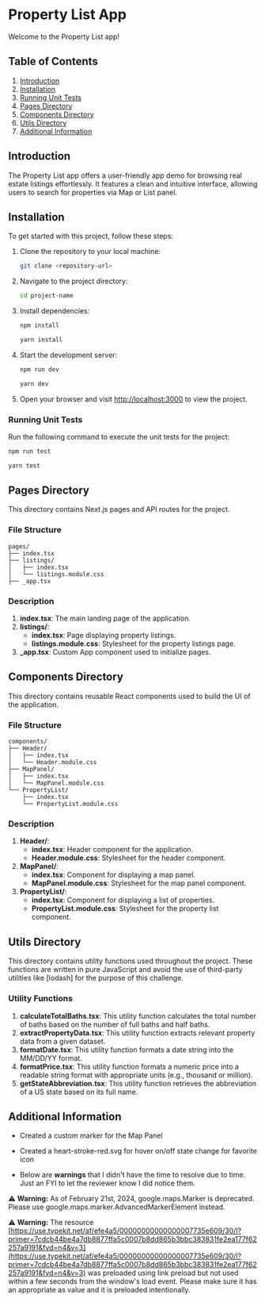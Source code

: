 # Property List App

Welcome to the Property List app!

## Table of Contents

1. [Introduction](#introduction)
2. [Installation](#installation)
3. [Running Unit Tests](#running-unit-tests)
4. [Pages Directory](#pages-directory)
5. [Components Directory](#components-directory)
6. [Utils Directory](#utils-directory)
7. [Additional Information](#additional-information)

## Introduction
The Property List app offers a user-friendly app demo for browsing real estate listings effortlessly. It features a clean and intuitive interface, allowing users to search for properties via Map or List panel.

## Installation

To get started with this project, follow these steps:

1. Clone the repository to your local machine:

   ```bash
   git clone <repository-url>
   ```

2. Navigate to the project directory:

   ```bash
   cd project-name
   ```

3. Install dependencies:

   ```bash
   npm install
   ```
   ```bash
   yarn install
   ```

4. Start the development server:

   ```bash
   npm run dev 
   ```
   ```bash
   yarn dev
   ```

5. Open your browser and visit [http://localhost:3000](http://localhost:3000) to view the project.

### Running Unit Tests

Run the following command to execute the unit tests for the project:

```bash
npm run test
```

```bash
yarn test
``` 

## Pages Directory

This directory contains Next.js pages and API routes for the project.

### File Structure

```
pages/
├── index.tsx
├── listings/
│   ├── index.tsx
│   └── listings.module.css
├── _app.tsx
```

### Description

1. **index.tsx**: The main landing page of the application.
2. **listings/**:
   - **index.tsx**: Page displaying property listings.
   - **listings.module.css**: Stylesheet for the property listings page.
3. **_app.tsx**: Custom App component used to initialize pages.

## Components Directory

This directory contains reusable React components used to build the UI of the application.

### File Structure

```
components/
├── Header/
│   ├── index.tsx
│   └── Header.module.css
├── MapPanel/
│   ├── index.tsx
│   └── MapPanel.module.css
└── PropertyList/
    ├── index.tsx
    └── PropertyList.module.css
```

### Description

1. **Header/**:
   - **index.tsx**: Header component for the application.
   - **Header.module.css**: Stylesheet for the header component.
2. **MapPanel/**:
   - **index.tsx**: Component for displaying a map panel.
   - **MapPanel.module.css**: Stylesheet for the map panel component.
3. **PropertyList/**:
   - **index.tsx**: Component for displaying a list of properties.
   - **PropertyList.module.css**: Stylesheet for the property list component.

## Utils Directory

This directory contains utility functions used throughout the project. These functions are written in pure JavaScript and avoid the use of third-party utilities like [lodash] for the purpose of this challenge.

### Utility Functions

1. **calculateTotalBaths.tsx**: This utility function calculates the total number of baths based on the number of full baths and half baths.
2. **extractPropertyData.tsx**: This utility function extracts relevant property data from a given dataset.
3. **formatDate.tsx**: This utility function formats a date string into the MM/DD/YY format.
4. **formatPrice.tsx**: This utility function formats a numeric price into a readable string format with appropriate units (e.g., thousand or million).
5. **getStateAbbreviation.tsx**: This utility function retrieves the abbreviation of a US state based on its full name.

## Additional Information
- Created a custom marker for the Map Panel

- Created a heart-stroke-red.svg for hover on/off state change for favorite icon

- Below are **warnings** that I didn't have the time to resolve due to time. Just an FYI to let the reviewer know I did notice them.

⚠️ **Warning:** As of February 21st, 2024, google.maps.Marker is deprecated. Please use google.maps.marker.AdvancedMarkerElement instead.

⚠️ **Warning:** The resource [https://use.typekit.net/af/efe4a5/00000000000000007735e609/30/l?primer=7cdcb44be4a7db8877ffa5c0007b8dd865b3bbc383831fe2ea177f62257a9191&fvd=n4&v=3](https://use.typekit.net/af/efe4a5/00000000000000007735e609/30/l?primer=7cdcb44be4a7db8877ffa5c0007b8dd865b3bbc383831fe2ea177f62257a9191&fvd=n4&v=3) was preloaded using link preload but not used within a few seconds from the window's load event. Please make sure it has an appropriate as value and it is preloaded intentionally.
